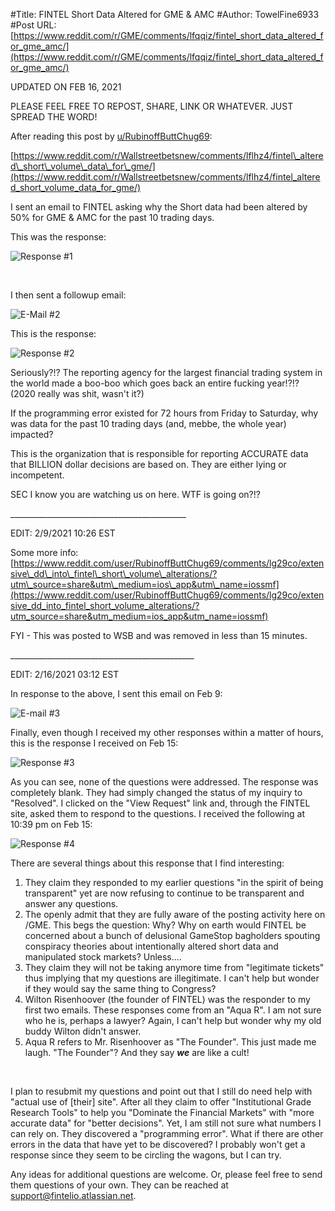 #Title: FINTEL Short Data Altered for GME & AMC
#Author: TowelFine6933
#Post URL: [https://www.reddit.com/r/GME/comments/lfqqiz/fintel_short_data_altered_for_gme_amc/](https://www.reddit.com/r/GME/comments/lfqqiz/fintel_short_data_altered_for_gme_amc/)


UPDATED ON FEB 16, 2021

PLEASE FEEL FREE TO REPOST, SHARE, LINK OR WHATEVER. JUST SPREAD THE WORD!

After reading this post by [u/RubinoffButtChug69](https://www.reddit.com/user/RubinoffButtChug69/):

[https://www.reddit.com/r/Wallstreetbetsnew/comments/lflhz4/fintel\_altered\_short\_volume\_data\_for\_gme/](https://www.reddit.com/r/Wallstreetbetsnew/comments/lflhz4/fintel_altered_short_volume_data_for_gme/)

I sent an email to FINTEL asking why the Short data had been altered by 50% for GME & AMC for the past 10 trading days.

This was the response:

![Response #1](https://preview.redd.it/5o5ek0bopcg61.jpg?width=1262&format=pjpg&auto=webp&s=8dd26504acbe7b12be1556908f237f23266fc419)

&#x200B;

I then sent a followup email:

![E-Mail #2](https://preview.redd.it/9mdgo102ocg61.jpg?width=1264&format=pjpg&auto=webp&s=92e3637f6c4c6ab6ec57aa272c951298e60a05df)

This is the response:

![Response #2](https://preview.redd.it/xl1a2gsbocg61.jpg?width=1264&format=pjpg&auto=webp&s=be6e72e78b04c8c1f84b0310751904b0dc2791b7)

Seriously?!? The reporting agency for the largest financial trading system in the world made a boo-boo which goes back an entire fucking year!?!? (2020 really was shit, wasn't it?)

If the programming error existed for 72 hours from Friday to Saturday, why was data for the past 10 trading days (and, mebbe, the whole year) impacted?

This is the organization that is responsible for reporting ACCURATE data that BILLION dollar decisions are based on. They are either lying or incompetent.

SEC I know you are watching us on here. WTF is going on?!?

\_\_\_\_\_\_\_\_\_\_\_\_\_\_\_\_\_\_\_\_\_\_\_\_\_\_\_\_\_\_\_\_\_\_\_\_\_\_\_\_\_\_\_\_

EDIT: 2/9/2021 10:26 EST

Some more info: [https://www.reddit.com/user/RubinoffButtChug69/comments/lg29co/extensive\_dd\_into\_fintel\_short\_volume\_alterations/?utm\_source=share&utm\_medium=ios\_app&utm\_name=iossmf](https://www.reddit.com/user/RubinoffButtChug69/comments/lg29co/extensive_dd_into_fintel_short_volume_alterations/?utm_source=share&utm_medium=ios_app&utm_name=iossmf)

FYI - This was posted to WSB and was removed in less than 15 minutes.

\_\_\_\_\_\_\_\_\_\_\_\_\_\_\_\_\_\_\_\_\_\_\_\_\_\_\_\_\_\_\_\_\_\_\_\_\_\_\_\_\_\_\_\_\_\_

EDIT: 2/16/2021 03:12 EST

In response to the above, I sent this email on Feb 9:

![E-mail #3](https://preview.redd.it/eo6ww5gxssh61.jpg?width=1268&format=pjpg&auto=webp&s=f59f8221c638e3b867a053410559d256f1b15378)

Finally, even though I received my other responses within a matter of hours, this is the response I received on Feb 15:

![Response #3](https://preview.redd.it/warsdrfttsh61.jpg?width=1271&format=pjpg&auto=webp&s=5c5cd1effb216197cc9bc2731e5d1140bfe2d97f)

As you can see, none of the questions were addressed. The response was completely blank. They had simply changed the status of my inquiry to "Resolved". I clicked on the "View Request" link and, through the FINTEL site, asked them to respond to the questions. I received the following at 10:39 pm on Feb 15:

![Response #4](https://preview.redd.it/dgimv36atsh61.jpg?width=1266&format=pjpg&auto=webp&s=f1c7d1db61dba4308f65685509d52d0f3e22f248)

There are several things about this response that I find interesting:

1. They claim they responded to my earlier questions "in the spirit of being transparent" yet are now refusing to continue to be transparent and answer any questions.
2. The openly admit that they are fully aware of the posting activity here on /GME. This begs the question: Why? Why on earth would FINTEL be concerned about a bunch of delusional GameStop bagholders spouting conspiracy theories about intentionally altered short data and manipulated stock markets? Unless....
3. They claim they will not be taking anymore time from "legitimate tickets" thus implying that my questions are illegitimate. I can't help but wonder if they would say the same thing to Congress?
4. Wilton Risenhoover (the founder of FINTEL) was the responder to my first two emails. These responses come from an "Aqua R". I am not sure who he is, perhaps a lawyer? Again, I can't help but wonder why my old buddy Wilton didn't answer. 
5. Aqua R refers to Mr. Risenhoover as "The Founder". This just made me laugh. "The Founder"? And they say ***we*** are like a cult!

&#x200B;

I plan to resubmit my questions and point out that I still do need help with "actual use of \[their\] site". After all they claim to offer "Institutional Grade Research Tools" to help you "Dominate the Financial Markets" with "more accurate data" for "better decisions". Yet, I am still not sure what numbers I can rely on. They discovered a "programming error". What if there are other errors in the data that have yet to be discovered? I probably won't get a response since they seem to be circling the wagons, but I can try.

Any ideas for additional questions are welcome. Or, please feel free to send them questions of your own. They can be reached at [support@fintelio.atlassian.net](mailto:support@fintelio.atlassian.net). 